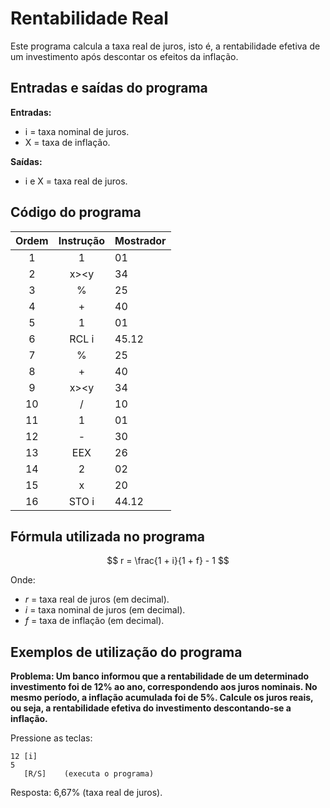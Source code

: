 # Rentabilidade Real

Este programa calcula a taxa real de juros, isto é, a rentabilidade efetiva de um investimento após descontar os efeitos da inflação.

## Entradas e saídas do programa

**Entradas:**
- i = taxa nominal de juros.
- X = taxa de inflação.

**Saídas:**
- i e X = taxa real de juros.

## Código do programa

| Ordem | Instrução | Mostrador |
| :---: | :-------: | --------- |
|   1   |     1     | 01        |
|   2   |   x><y    | 34        |
|   3   |     %     | 25        |
|   4   |     +     | 40        |
|   5   |     1     | 01        |
|   6   |   RCL i   | 45.12     |
|   7   |     %     | 25        |
|   8   |     +     | 40        |
|   9   |   x><y    | 34        |
|  10   |     /     | 10        |
|  11   |     1     | 01        |
|  12   |     -     | 30        |
|  13   |    EEX    | 26        |
|  14   |     2     | 02        |
|  15   |     x     | 20        |
|  16   |   STO i   | 44.12     |

## Fórmula utilizada no programa

$$
r = \frac{1 + i}{1 + f} - 1
$$

Onde:

- $r$ = taxa real de juros (em decimal).
- $i$ = taxa nominal de juros (em decimal).
- $f$ = taxa de inflação (em decimal).

## Exemplos de utilização do programa

**Problema: Um banco informou que a rentabilidade de um determinado investimento foi de 12% ao ano, correspondendo aos juros nominais. No mesmo período, a inflação acumulada foi de 5%. Calcule os juros reais, ou seja, a rentabilidade efetiva do investimento descontando-se a inflação.**

Pressione as teclas:
```
12 [i]
5
   [R/S]    (executa o programa)
```

Resposta: 6,67% (taxa real de juros).
